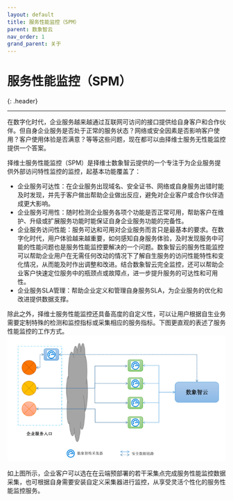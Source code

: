 ```yaml
---
layout: default
title: 服务性能监控（SPM）
parent: 数象智云
nav_order: 1
grand_parent: 关于
---
```


# 服务性能监控（SPM）
{: .header}

---

在数字化时代，企业服务越来越通过互联网可访问的接口提供给自身客户和合作伙伴。但自身企业服务是否处于正常的服务状态？网络或安全因素是否影响客户使用？客户使用体验是否满意？等等这些问题，现在都可以由择维士服务无性能监控提供一个答案。

择维士服务性能监控（SPM）是择维士数象智云提供的一个专注于为企业服务提供外部访问特性监控的监控，起基本功能覆盖了：
* 企业服务可达性：在企业服务出现域名、安全证书、网络或自身服务出错时能及时发现，并先于客户做出帮助企业做出反应，避免对企业客户或合作伙伴造成更大影响。
* 企业服务可用性：随时检测企业服务各项个功能是否正常可用，帮助客户在维护、升级或扩展服务功能时能保证自身企业服务功能的完备性。
* 企业服务访问性能：服务可达和可用对企业服务而言只是最基本的要求。在数字化时代，用户体验越来越重要，如何感知自身服务体验，及时发现服务中可能的性能问题也是服务性能监控要解决的一个问题。数象智云的服务性能监控可以帮助企业用户在无需任何改动的情况下了解自生服务的访问性能特性和变化情况，从而能及时作出调整和改进。结合数象智云完全监控，还可以帮助企业客户快速定位服务中的瓶颈点或故障点，进一步提升服务的可达性和可用性。
* 企业服务SLA管理：帮助企业定义和管理自身服务SLA，为企业服务的优化和改进提供数据支撑。

除此之外，择维士服务性能监控还具备高度的自定义性，可以让用户根据自生业务需要定制特殊的检测和监控指标或采集相应的服务指标。下图更直观的表述了服务性能监控的工作方式。
![spm.png](/assets/images/about/spm.png)

如上图所示，企业客户可以选在在云端预部署的若干采集点完成服务性能监控数据采集，也可根据自身需要安装自定义采集器进行监控，从享受灵活个性化的服务性能监控服务。
